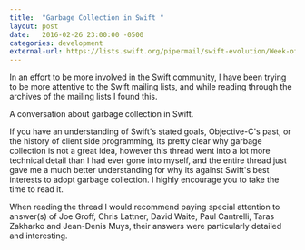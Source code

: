 ```yaml
---
title:  "Garbage Collection in Swift "
layout: post
date:   2016-02-26 23:00:00 -0500
categories: development
external-url: https://lists.swift.org/pipermail/swift-evolution/Week-of-Mon-20160208/009403.html
---
```


In an effort to be more involved in the Swift community, I have been trying to be more attentive to the Swift mailing lists, and while reading through the archives of the mailing lists I found this.

A conversation about garbage collection in Swift. 

If you have an understanding of Swift's stated goals, Objective-C's past, or the history of client side programming, its pretty clear why garbage collection is not a great idea, however this thread went into a lot more technical detail than I had ever gone into myself, and the entire thread just gave me a much better understanding for why its against Swift's best interests to adopt garbage collection. I highly encourage you to take the time to read it.

When reading the thread I would recommend paying special attention to answer(s) of Joe Groff, Chris Lattner, David Waite, Paul Cantrelli, Taras Zakharko and Jean-Denis Muys, their answers were particularly detailed and interesting. 